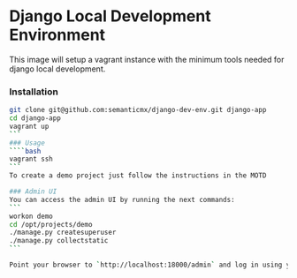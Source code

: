 # Django Local Development Environment
This image will setup a vagrant instance with the minimum tools needed for django local development.
### Installation
````bash
git clone git@github.com:semanticmx/django-dev-env.git django-app
cd django-app
vagrant up
```
### Usage
````bash
vagrant ssh
```
To create a demo project just follow the instructions in the MOTD

### Admin UI
You can access the admin UI by running the next commands:
```
workon demo
cd /opt/projects/demo
./manage.py createsuperuser
./manage.py collectstatic
```

Point your browser to `http://localhost:18000/admin` and log in using your credentials above.
